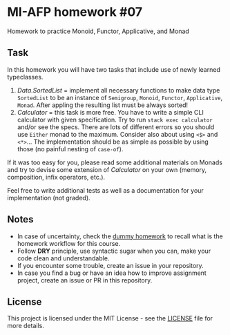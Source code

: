 # MI-AFP homework #07

Homework to practice Monoid, Functor, Applicative, and Monad

## Task

In this homework you will have two tasks that include use of newly learned typeclasses.

1. *Data.SortedList* = implement all necessary functions to make data type `SortedList` to be an instance of `Semigroup`, `Monoid`, `Functor`, `Applicative`, `Monad`. After appling the resulting list must be always sorted!
2. *Calculator* = this task is more free. You have to write a simple CLI calculator with given specification. Try to run `stack exec calculator` and/or see the specs. There are lots of different errors so you should use `Either` monad to the maximum. Consider also about using `<$>` and `<*>`... The implementation should be as simple as possible by using those (no painful nesting of `case-of`).

If it was too easy for you, please read some additional materials on Monads and try to devise some extension of *Calculator* on your own (memory, composition, infix operators, etc.).

Feel free to write additional tests as well as a documentation for your implementation (not graded).

## Notes

 * In case of uncertainty, check the [dummy homework](https://github.com/MI-AFP/hw00) to recall what is the homework workflow for this course.
 * Follow **DRY** principle, use syntactic sugar when you can, make your code clean and understandable.
 * If you encounter some trouble, create an issue in your repository.
 * In case you find a bug or have an idea how to improve assignment project, create an issue or PR in this repository.

## License

This project is licensed under the MIT License - see the [LICENSE](LICENSE)
file for more details.
